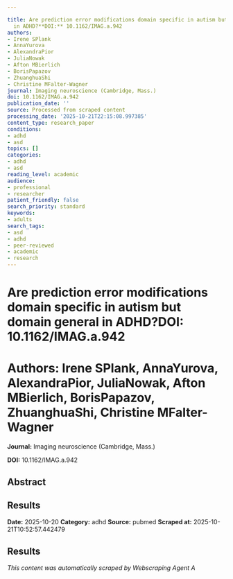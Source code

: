 ```yaml
---

title: Are prediction error modifications domain specific in autism but domain general
  in ADHD?**DOI:** 10.1162/IMAG.a.942
authors:
- Irene SPlank
- AnnaYurova
- AlexandraPior
- JuliaNowak
- Afton MBierlich
- BorisPapazov
- ZhuanghuaShi
- Christine MFalter-Wagner
journal: Imaging neuroscience (Cambridge, Mass.)
doi: 10.1162/IMAG.a.942
publication_date: ''
source: Processed from scraped content
processing_date: '2025-10-21T22:15:08.997385'
content_type: research_paper
conditions:
- adhd
- asd
topics: []
categories:
- adhd
- asd
reading_level: academic
audience:
- professional
- researcher
patient_friendly: false
search_priority: standard
keywords:
- adults
search_tags:
- asd
- adhd
- peer-reviewed
- academic
- research
---
```




# Are prediction error modifications domain specific in autism but domain general in ADHD?**DOI:** 10.1162/IMAG.a.942

# **Authors:** Irene SPlank, AnnaYurova, AlexandraPior, JuliaNowak, Afton MBierlich, BorisPapazov, ZhuanghuaShi, Christine MFalter-Wagner

**Journal:** Imaging neuroscience (Cambridge, Mass.)

**DOI:** 10.1162/IMAG.a.942

## Abstract

## Results

**Date:** 2025-10-20
**Category:** adhd
**Source:** pubmed
**Scraped at:** 2025-10-21T10:52:57.442479
## Results
*This content was automatically scraped by Webscraping Agent A*